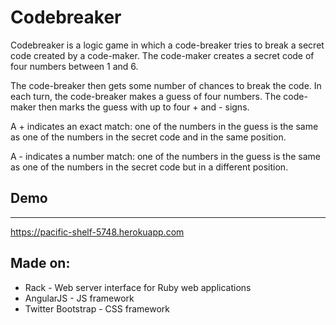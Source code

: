 # Codebreaker

Codebreaker is a logic game in which a code-breaker tries to break a secret code created by a code-maker. The code-maker creates a secret code of four numbers between 1 and 6.

The code-breaker then gets some number of chances to break the code. In each turn, the code-breaker makes a guess of four numbers. The code-maker then marks the guess with up to four + and - signs.

A + indicates an exact match: one of the numbers in the guess is the same as one of the numbers in the secret code and in the same position.

A - indicates a number match: one of the numbers in the guess is the same as one of the numbers in the secret code but in a different position.

## Demo
----
https://pacific-shelf-5748.herokuapp.com

## Made on:

* Rack - Web server interface for Ruby web applications
* AngularJS - JS framework
* Twitter Bootstrap  - CSS framework